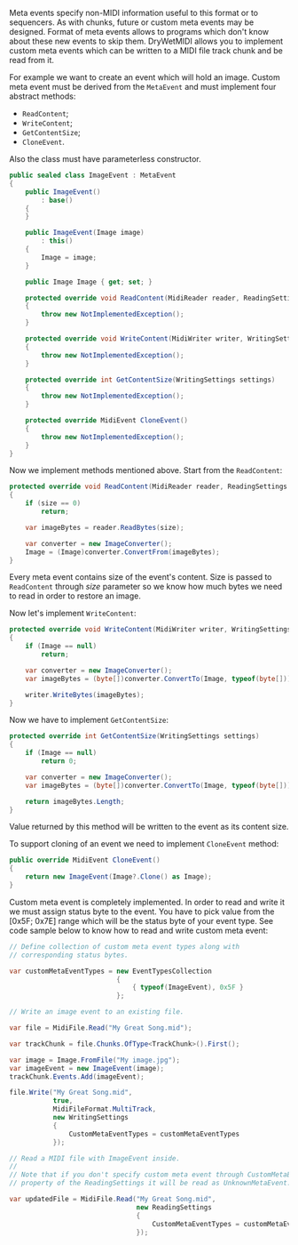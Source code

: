 Meta events specify non-MIDI information useful to this format or to sequencers. As with chunks, future or custom meta events may be designed. Format of meta events allows to programs which don't know about these new events to skip them. DryWetMIDI allows you to implement custom meta events which can be written to a MIDI file track chunk and be read from it.

For example we want to create an event which will hold an image. Custom meta event must be derived from the `MetaEvent` and must implement four abstract methods:

* `ReadContent`;
* `WriteContent`;
* `GetContentSize`;
* `CloneEvent`.

Also the class must have parameterless constructor.

```csharp
public sealed class ImageEvent : MetaEvent
{
    public ImageEvent()
        : base()
    {
    }

    public ImageEvent(Image image)
        : this()
    {
        Image = image;
    }

    public Image Image { get; set; }

    protected override void ReadContent(MidiReader reader, ReadingSettings settings, int size)
    {
        throw new NotImplementedException();
    }

    protected override void WriteContent(MidiWriter writer, WritingSettings settings)
    {
        throw new NotImplementedException();
    }

    protected override int GetContentSize(WritingSettings settings)
    {
        throw new NotImplementedException();
    }

    protected override MidiEvent CloneEvent()
    {
        throw new NotImplementedException();
    }
}
```

Now we implement methods mentioned above. Start from the `ReadContent`:

```csharp
protected override void ReadContent(MidiReader reader, ReadingSettings settings, int size)
{
    if (size == 0)
        return;

    var imageBytes = reader.ReadBytes(size);

    var converter = new ImageConverter();
    Image = (Image)converter.ConvertFrom(imageBytes);
}
```

Every meta event contains size of the event's content. Size is passed to `ReadContent` through *size* parameter so we know how much bytes we need to read in order to restore an image.

Now let's implement `WriteContent`:

```csharp
protected override void WriteContent(MidiWriter writer, WritingSettings settings)
{
    if (Image == null)
        return;

    var converter = new ImageConverter();
    var imageBytes = (byte[])converter.ConvertTo(Image, typeof(byte[]));

    writer.WriteBytes(imageBytes);
}
```

Now we have to implement `GetContentSize`:

```csharp
protected override int GetContentSize(WritingSettings settings)
{
    if (Image == null)
        return 0;

    var converter = new ImageConverter();
    var imageBytes = (byte[])converter.ConvertTo(Image, typeof(byte[]));

    return imageBytes.Length;
}
```

Value returned by this method will be written to the event as its content size.

To support cloning of an event we need to implement `CloneEvent` method:

```csharp
public override MidiEvent CloneEvent()
{
    return new ImageEvent(Image?.Clone() as Image);
}
```

Custom meta event is completely implemented. In order to read and write it we must assign status byte to the event. You have to pick value from the [0x5F; 0x7E] range which will be the status byte of your event type. See code sample below to know how to read and write custom meta event:

```csharp
// Define collection of custom meta event types along with
// corresponding status bytes.

var customMetaEventTypes = new EventTypesCollection
                           {
                               { typeof(ImageEvent), 0x5F }
                           };

// Write an image event to an existing file.

var file = MidiFile.Read("My Great Song.mid");

var trackChunk = file.Chunks.OfType<TrackChunk>().First();

var image = Image.FromFile("My image.jpg");
var imageEvent = new ImageEvent(image);
trackChunk.Events.Add(imageEvent);

file.Write("My Great Song.mid",
           true,
           MidiFileFormat.MultiTrack,
           new WritingSettings
           {
               CustomMetaEventTypes = customMetaEventTypes
           });

// Read a MIDI file with ImageEvent inside.
//
// Note that if you don't specify custom meta event through CustomMetaEventTypes
// property of the ReadingSettings it will be read as UnknownMetaEvent.

var updatedFile = MidiFile.Read("My Great Song.mid",
                                new ReadingSettings
                                {
                                    CustomMetaEventTypes = customMetaEventTypes
                                });
```